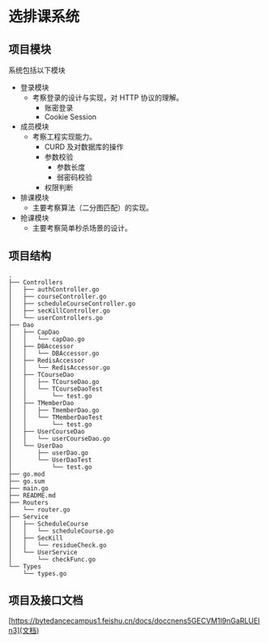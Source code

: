# 选排课系统

## 项目模块

系统包括以下模块
- 登录模块
  - 考察登录的设计与实现，对 HTTP 协议的理解。
    - 账密登录
    - Cookie Session
- 成员模块
  - 考察工程实现能力。
    - CURD 及对数据库的操作
    - 参数校验
      - 参数长度
      - 弱密码校验
    - 权限判断
- 排课模块
  - 主要考察算法（二分图匹配）的实现。
- 抢课模块
  - 主要考察简单秒杀场景的设计。

## 项目结构
```
.
├── Controllers
│   ├── authController.go
│   ├── courseController.go
│   ├── scheduleCourseController.go
│   ├── secKillController.go
│   └── userControllers.go
├── Dao
│   ├── CapDao
│   │   └── capDao.go
│   ├── DBAccessor
│   │   └── DBAccessor.go
│   ├── RedisAccessor
│   │   └── RedisAccessor.go
│   ├── TCourseDao
│   │   ├── TCourseDao.go
│   │   └── TCourseDaoTest
│   │       └── test.go
│   ├── TMemberDao
│   │   ├── TmemberDao.go
│   │   └── TMemberDaoTest
│   │       └── test.go
│   ├── UserCourseDao
│   │   └── userCourseDao.go
│   └── UserDao
│       ├── userDao.go
│       └── UserDaoTest
│           └── test.go
├── go.mod
├── go.sum
├── main.go
├── README.md
├── Routers
│   └── router.go
├── Service
│   ├── ScheduleCourse
│   │   └── scheduleCourse.go
│   ├── SecKill
│   │   └── residueCheck.go
│   └── UserService
│       └── checkFunc.go
└── Types
    └── types.go
```

## 项目及接口文档
[https://bytedancecampus1.feishu.cn/docs/doccnens5GECVM1l9nGaRLUEIn3](文档)
